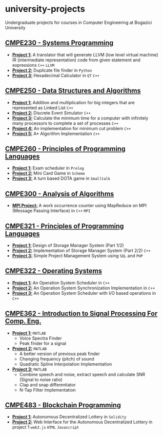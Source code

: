 # university-projects
Undergraduate projects for courses in Computer Engineering at Bogazici University 

## [CMPE230 - Systems Programming](CMPE230)

* [**Project 1:**](CMPE230/project1) A translator that will generate LLVM (low level virtual machine) IR (intermediate representation) code from given statement and expressions `C++` `LLVM`
* [**Project 2:**](CMPE230/project2) Duplicate file finder in `Python`
* [**Project 3:**](CMPE230/project3) Hexadecimal Calculator in `QT` `C++`

## [CMPE250 - Data Structures and Algorithms](CMPE250)

* [**Project 1:**](CMPE250/project1) Addition and multiplication for big integers that are represented as Linked List `C++`
* [**Project 2:**](CMPE250/project2) Discrete Event Simulator `C++`
* [**Project 3:**](CMPE250/project3) Calculate the minimum time for a computer with infinitely many processors to complete a set of processes `C++`
* [**Project 4:**](CMPE250/project4) An implementation for minimum cut problem `C++`
* [**Project 5:**](CMPE250/project5) A* Algorithm Implementation `C++`


## [CMPE260 - Principles of Programming Languages](CMPE260)
* [**Project 1:**](CMPE260/Prolog) Exam scheduler in `Prolog`
* [**Project 2:**](CMPE260/Scheme) Mini Card Game in `Scheme`
* [**Project 3:**](CMPE260/Smalltalk) A turn based DOTA game in `Smalltalk`

## [CMPE300 - Analysis of Algorithms](CMPE300)
* [**MPI Project:**](CMPE300/mpi-project-cpp) A work occurrence counter using MapReduce on MPI (Message Passing Interface) in `C++` `MPI`

## [CMPE321 - Principles of Programming Languages](CMPE321)
* [**Project 1:**](CMPE321/project1) Design of Storage Manager System (Part 1/2)
* [**Project 2:**](CMPE321/project2) Implementation of Storage Manager System (Part 2/2) `C++`
* [**Project 3:**](CMPE321/project3) Simple Project Management System using `SQL` and `PHP`

## [CMPE322 - Operating Systems](CMPE322)
* [**Project 1:**](CMPE322/project1) An Operation System Scheduler in `C++`
* [**Project 2:**](CMPE322/project2) An Operation System Synchronization Implementation in `C++`
* [**Project 3:**](CMPE322/project3) An Operation System Scheduler with I/O based operations in `C++`

## [CMPE362 - Introduction to Signal Processing For Comp. Eng.](CMPE362)
* [**Project 1:**](CMPE362/project1) `MATLAB`
   * Voice Spectra Finder
   * Peak finder for a signal
* [**Project 2:**](CMPE362/project2) `MATLAB`
   * A better version of previous peak finder
   * Changing frequency (pitch) of sound
   * Quadratic Spline Interpolation Implementation
* [**Project 3:**](CMPE362/project3) `MATLAB`
   * Combine speech and noise, extract speech and calculate SNR (Signal to noise ratio)
   * Clap and snap differentiator
   * N-Tap Filter Implementation

## [CMPE483 - Blockchain Programming](CMPE483)
* [**Project 1:**](CMPE483/project1) Autonomous Decentralized Lottery in `Solidity`
* [**Project 2:**](CMPE483/project2) Web Interface for the Autonomous Decentralized Lottery in project 1 `web3.js` `HTML` `Javascript`
